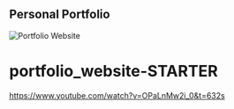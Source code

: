 ## Personal Portfolio

![Portfolio Website](https://i.ibb.co/WgPMpts/image.png)
# portfolio_website-STARTER

https://www.youtube.com/watch?v=OPaLnMw2i_0&t=632s
